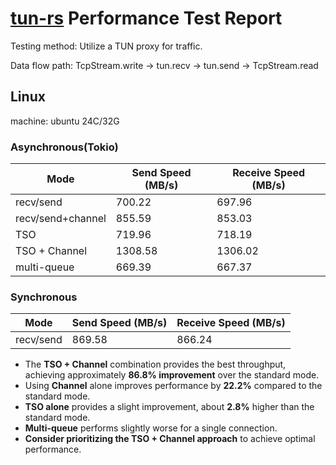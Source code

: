 # [tun-rs](https://github.com/tun-rs/tun-rs) Performance Test Report

Testing method: Utilize a TUN proxy for traffic.

Data flow path: TcpStream.write -> tun.recv -> tun.send -> TcpStream.read

## Linux

machine: ubuntu 24C/32G

### Asynchronous(Tokio)

| Mode              | Send Speed (MB/s) | Receive Speed (MB/s) |  
|-------------------|-------------------|----------------------|  
| recv/send         | 700.22            | 697.96               |  
| recv/send+channel | 855.59            | 853.03               |  
| TSO               | 719.96            | 718.19               |  
| TSO + Channel     | 1308.58           | 1306.02              |  
| multi-queue       | 669.39            | 667.37               |  

### Synchronous

| Mode      | Send Speed (MB/s) | Receive Speed (MB/s) |  
|-----------|-------------------|----------------------|  
| recv/send | 869.58            | 866.24               |  

- The **TSO + Channel** combination provides the best throughput, achieving approximately **86.8% improvement** over the
  standard mode.
- Using **Channel** alone improves performance by **22.2%** compared to the standard mode.
- **TSO alone** provides a slight improvement, about **2.8%** higher than the standard mode.
- **Multi-queue** performs slightly worse for a single connection.
- **Consider prioritizing the TSO + Channel approach** to achieve optimal performance.  
